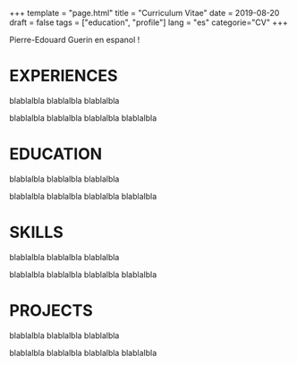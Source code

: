 +++
template = "page.html"
title = "Curriculum Vitae"
date =  2019-08-20
draft = false
tags = ["education", "profile"]
lang = "es"
categorie="CV"
+++


Pierre-Edouard Guerin en espanol !



# EXPERIENCES

blablalbla
blablalbla
blablalbla

blablalbla
blablalbla
blablalbla
blablalbla


# EDUCATION

blablalbla
blablalbla
blablalbla

blablalbla
blablalbla
blablalbla
blablalbla


# SKILLS

blablalbla
blablalbla
blablalbla

blablalbla
blablalbla
blablalbla
blablalbla

# PROJECTS

blablalbla
blablalbla
blablalbla

blablalbla
blablalbla
blablalbla
blablalbla
